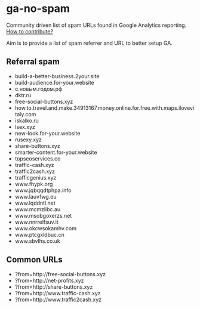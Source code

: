 # ga-no-spam
Community driven list of spam URLs found in Google Analytics reporting. [How to contribute?](https://github.com/davideserafini/ga-no-spam/blob/master/CONTRIBUTING.md)

Aim is to provide a list of spam referrer and URL to better setup GA.

## Referral spam
- build-a-better-business.2your.site
- build-audience.for-your.website
- с.новым.годом.рф
- dktr.ru
- free-social-buttons.xyz
- how.to.travel.and.make.34913167.money.online.for.free.with.maps.ilovevitaly.com
- iskalko.ru
- lsex.xyz
- new-look.for-your.website
- rusexy.xyz
- share-buttons.xyz
- smarter-content.for-your.website
- topseoservices.co
- traffic-cash.xyz
- traffic2cash.xyz
- trafficgenius.xyz
- www<i></i>.fhypk.org
- www<i></i>.jqbqqdtphpa.info
- www<i></i>.lauvfwg.eu
- www<i></i>.lqddntl.net
- www<i></i>.mcmzlibc.au
- www<i></i>.msobgoxerzs.net
- www<i></i>.nnrrelfsuv.it
- www<i></i>.okcwsokamhv.com
- www<i></i>.ptcgxldbuc.cn
- www<i></i>.sbvlhs.co.uk


## Common URLs
- ?from=http://<i></i>free-social-buttons.xyz
- ?from=http://<i></i>net-profits.xyz
- ?from=http://<i></i>share-buttons.xyz
- ?from=http://www<i></i>.traffic-cash.xyz
- ?from=http://www<i></i>.traffic2cash.xyz
